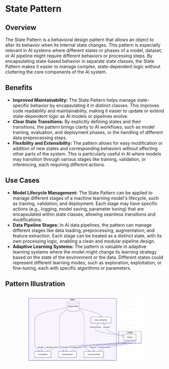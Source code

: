 # State Pattern

## Overview

The State Pattern is a behavioral design pattern that allows an object to alter its behavior when its internal state changes. This pattern is especially relevant in AI systems where different states or phases of a model, dataset, or AI pipeline might require different behaviors or processing steps. By encapsulating state-based behavior in separate state classes, the State Pattern makes it easier to manage complex, state-dependent logic without cluttering the core components of the AI system.

## Benefits

- **Improved Maintainability:** The State Pattern helps manage state-specific behavior by encapsulating it in distinct classes. This improves code readability and maintainability, making it easier to update or extend state-dependent logic as AI models or pipelines evolve.
- **Clear State Transitions:** By explicitly defining states and their transitions, the pattern brings clarity to AI workflows, such as model training, evaluation, and deployment phases, or the handling of different data preprocessing steps.
- **Flexibility and Extensibility:** The pattern allows for easy modification or addition of new states and corresponding behaviors without affecting other parts of the system. This is particularly useful in AI where models may transition through various stages like training, validation, or inferencing, each requiring different actions.

## Use Cases

- **Model Lifecycle Management:** The State Pattern can be applied to manage different stages of a machine learning model's lifecycle, such as training, validation, and deployment. Each stage may have specific actions (e.g., logging, model saving, parameter tuning) that are encapsulated within state classes, allowing seamless transitions and modifications.
- **Data Pipeline Stages:** In AI data pipelines, the pattern can manage different stages like data loading, preprocessing, augmentation, and feature extraction. Each stage can be treated as a distinct state, with its own processing logic, enabling a clean and modular pipeline design.
- **Adaptive Learning Systems:** The pattern is valuable in adaptive learning systems where the model might change its learning strategy based on the state of the environment or the data. Different states could represent different learning modes, such as exploration, exploitation, or fine-tuning, each with specific algorithms or parameters.

## Pattern Illustration

<div align="center">
  <img src="./../../../img/11_state.png" alt="State Pattern" style="width: 75%; height: auto;">
</div>
